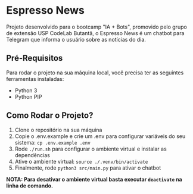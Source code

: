 # Espresso News

Projeto desenvolvido para o bootcamp "IA + Bots", promovido pelo grupo de extensão USP CodeLab Butantã, o Espresso News é um chatbot para Telegram que informa o usuário sobre as notícias do dia.

## Pré-Requisitos
Para rodar o projeto na sua máquina local, você precisa ter as seguintes ferramentas instaladas:
* Python 3
* Python PIP

## Como Rodar o Projeto?
1. Clone o repositório na sua máquina
2. Copie o .env.example e crie um .env para configurar variáveis do seu sistema: `cp .env.example .env`
3. Rode `./run.sh` para configurar o ambiente virtual e instalar as dependências
4. Ative o ambiente virtual: `source ./.venv/bin/activate`
5. Finalmente, rode `python3 src/main.py` para ativar o chatbot

**NOTA: Para desativar o ambiente virtual basta executar `deactivate` na linha de comando.**
